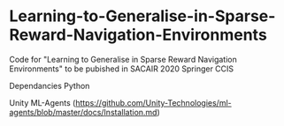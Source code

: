 # Learning-to-Generalise-in-Sparse-Reward-Navigation-Environments
Code for "Learning to Generalise in Sparse Reward Navigation Environments" to be pubished in SACAIR 2020 Springer CCIS

Dependancies
Python

Unity ML-Agents (https://github.com/Unity-Technologies/ml-agents/blob/master/docs/Installation.md)

